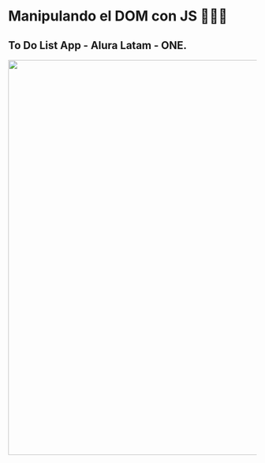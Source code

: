 # Manipulando el DOM con JS 🚀🚀🚀
## To Do List App - Alura Latam - ONE.

<img src="https://user-images.githubusercontent.com/23409026/202654665-b94bf211-f8a5-45c0-9f75-bea38186d5eb.png" width="800px"> 
